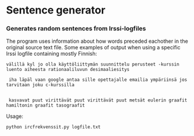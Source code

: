 # Sentence generator
### Generates random sentences from Irssi-logfiles

The program uses information about how words preceded eachother in the original source text file.
Some examples of output when using a specific Irssi logfile containing mostly Finnish:

```
välillä kyl jo olla käyttöliittymän suunnittelu perusteet -kurssin luento aiheesta rationaaliluvun desimaaliesitys

 iha läpäl vaan google antaa sille opettajalle emailia ympäriinsä jos tarvitaan joku c-kurssilla


 kasvavat puut virittävät puut virittävät puut metsät eulerin graafit hamiltonin graafit tasograafit
```


Usage: 
```
python ircfrekvenssit.py logfile.txt
```
